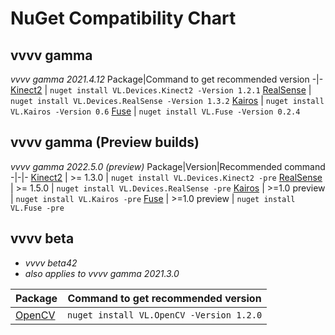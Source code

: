 # NuGet Compatibility Chart


## vvvv gamma

_vvvv gamma 2021.4.12_
Package|Command to get recommended version
-|-
[Kinect2](https://github.com/vvvv/VL.Devices.Kinect2) | `nuget install VL.Devices.Kinect2 -Version 1.2.1`
[RealSense](https://github.com/vvvv/VL.Devices.RealSense) | `nuget install VL.Devices.RealSense -Version 1.3.2`
[Kairos](https://github.com/KairosResearchLab/Kairos) | `nuget install VL.Kairos -Version 0.6`
[Fuse](https://github.com/TheFuseLab/VL.Fuse) | `nuget install VL.Fuse -Version 0.2.4`

## vvvv gamma (Preview builds)

_vvvv gamma 2022.5.0 (preview)_
Package|Version|Recommended command
-|-|-
[Kinect2](https://github.com/vvvv/VL.Devices.Kinect2) | >= 1.3.0 | `nuget install VL.Devices.Kinect2 -pre`
[RealSense](https://github.com/vvvv/VL.Devices.RealSense) | >= 1.5.0 | `nuget install VL.Devices.RealSense -pre`
[Kairos](https://github.com/KairosResearchLab/Kairos) | >=1.0 preview | `nuget install VL.Kairos -pre`
[Fuse](https://github.com/TheFuseLab/VL.Fuse) | >=1.0 preview | `nuget install VL.Fuse -pre`


## vvvv beta 

* _vvvv beta42_
* _also applies to vvvv gamma 2021.3.0_

Package|Command to get recommended version
-|-
[OpenCV](https://github.com/vvvv/VL.OpenCV) | `nuget install VL.OpenCV -Version 1.2.0`
